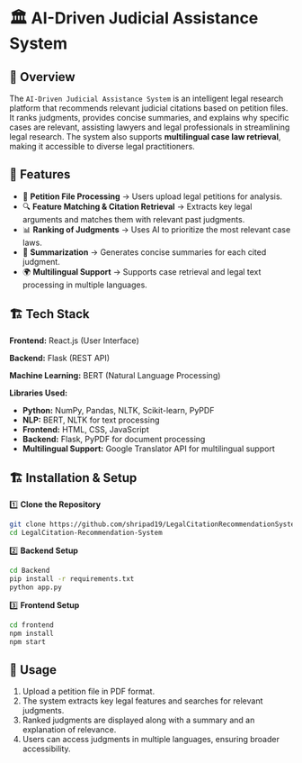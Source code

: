 # 🏛️ AI-Driven Judicial Assistance System  

## 📌 Overview  
The `AI-Driven Judicial Assistance System` is an intelligent legal research platform that recommends relevant judicial citations based on petition files. It ranks judgments, provides concise summaries, and explains why specific cases are relevant, assisting lawyers and legal professionals in streamlining legal research. The system also supports **multilingual case law retrieval**, making it accessible to diverse legal practitioners.  

## 🚀 Features  
- 📂 **Petition File Processing** → Users upload legal petitions for analysis.  
- 🔍 **Feature Matching & Citation Retrieval** → Extracts key legal arguments and matches them with relevant past judgments.  
- 📊 **Ranking of Judgments** → Uses AI to prioritize the most relevant case laws.  
- 📝 **Summarization** → Generates concise summaries for each cited judgment.   
- 🌍 **Multilingual Support** → Supports case retrieval and legal text processing in multiple languages.  


## 🏗️ Tech Stack  

**Frontend:** React.js (User Interface)

**Backend:** Flask (REST API)

**Machine Learning:** BERT (Natural Language Processing)

**Libraries Used:**
  - **Python:** NumPy, Pandas, NLTK, Scikit-learn, PyPDF
  - **NLP:** BERT, NLTK for text processing
  - **Frontend:** HTML, CSS, JavaScript
  - **Backend:** Flask, PyPDF for document processing
  - **Multilingual Support:** Google Translator API for multilingual support


## 🏗️ Installation & Setup  

1️⃣ **Clone the Repository**
```bash
git clone https://github.com/shripad19/LegalCitationRecommendationSystem
cd LegalCitation-Recommendation-System
```
2️⃣ **Backend Setup**
```bash
cd Backend
pip install -r requirements.txt
python app.py
```
3️⃣ **Frontend Setup**
```bash
cd frontend
npm install
npm start
```

## 🎯 Usage
1. Upload a petition file in PDF format.
2. The system extracts key legal features and searches for relevant judgments.
3. Ranked judgments are displayed along with a summary and an explanation of relevance.
4. Users can access judgments in multiple languages, ensuring broader accessibility.
